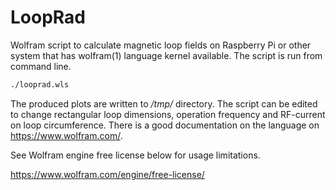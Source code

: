 # LoopRad
Wolfram script to calculate magnetic loop fields on Raspberry Pi or other
system that has wolfram(1) language kernel available. The script is run from
command line.

```bash
./looprad.wls
```

The produced plots are written to */tmp/* directory. The script can be edited
to change rectangular loop dimensions, operation frequency and RF-current
on loop circumference. There is a good documentation on the language on
https://www.wolfram.com/.
 
See Wolfram engine free license below for usage limitations.
 
https://www.wolfram.com/engine/free-license/

